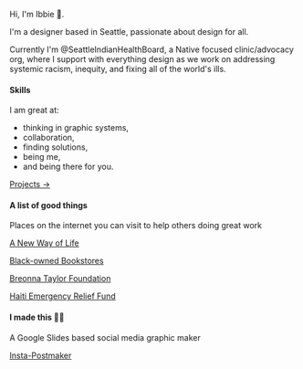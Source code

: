 Hi, I'm Ibbie 🤎.

I'm a designer based in Seattle, passionate about design for all.

Currently I'm @SeattleIndianHealthBoard, a Native focused clinic/advocacy org, where I support with everything design as we work on addressing systemic racism, inequity, and fixing all of the world's ills.

#### Skills

I am great at:

- thinking in graphic systems,
- collaboration,
- finding solutions,
- being me,
- and being there for you.

[Projects →](https://www.behance.net/ibbieosman)

#### A list of good things

Places on the internet you can visit to help others doing great work

[A New Way of Life](https://anewwayoflife.org/donate/)

[Black-owned Bookstores](https://nonamebooks.com/Bookstores)

[Breonna Taylor Foundation](http://breonnataylorfoundation.org/)

[Haiti Emergency Relief Fund](http://www.haitiemergencyrelief.org/)

#### I made this 💪🏾

A Google Slides based social media graphic maker

[Insta-Postmaker](https://docs.google.com/presentation/d/1T2jth8sh_opcJEfLL6CBt3TLpk3iJeeYrVoD-w2Lgio/edit?usp=sharing)

